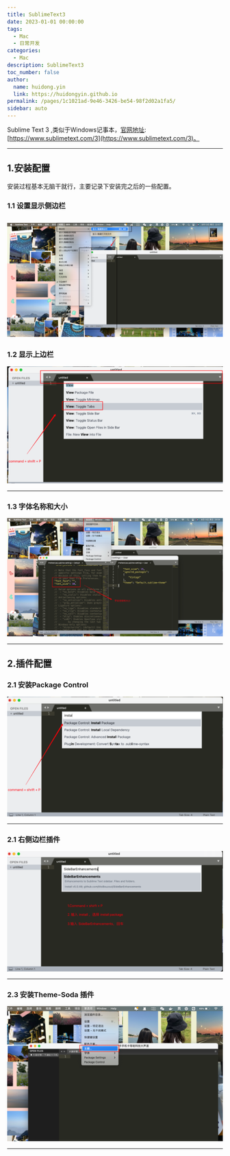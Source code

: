 ```yaml
---
title: SublimeText3
date: 2023-01-01 00:00:00
tags: 
  - Mac
  - 日常开发
categories: 
  - Mac
description: SublimeText3
toc_number: false
author: 
  name: huidong.yin
  link: https://huidongyin.github.io
permalink: /pages/1c1021ad-9e46-3426-be54-98f2d02a1fa5/
sidebar: auto
---
```


Sublime Text 3 ,类似于Windows记事本，[官网地址](https://www.sublimetext.com/3):[https://www.sublimetext.com/3](https://www.sublimetext.com/3)。

---

## 1.安装配置

安装过程基本无脑干就行，主要记录下安装完之后的一些配置。

### 1.1 设置显示侧边栏

![](https://raw.githubusercontent.com/huidongyin/DrawingBed/main/kafka/202311041959975.png)
---

### 1.2 显示上边栏

![](https://raw.githubusercontent.com/huidongyin/DrawingBed/main/kafka/202311041959014.png)

---

### 1.3 字体名称和大小

![](https://raw.githubusercontent.com/huidongyin/DrawingBed/main/kafka/202311042000782.png)

---

## 2.插件配置

### 2.1 安装Package Control

![](https://raw.githubusercontent.com/huidongyin/DrawingBed/main/kafka/202311042000127.png)

---

### 2.1 右侧边栏插件

![](https://raw.githubusercontent.com/huidongyin/DrawingBed/main/kafka/202311042000234.png)

---

### 2.3 安装**Theme-Soda 插件**

![](https://raw.githubusercontent.com/huidongyin/DrawingBed/main/kafka/202311042000711.png)

---



